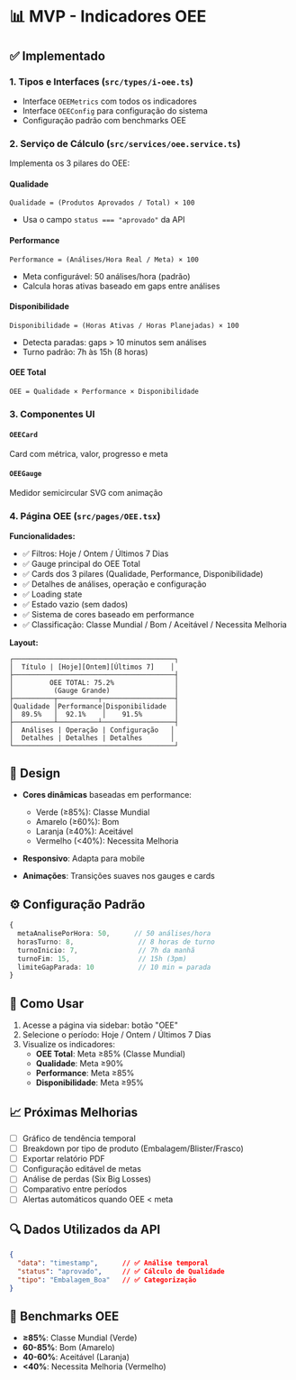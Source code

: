# 📊 MVP - Indicadores OEE

## ✅ Implementado

### 1. **Tipos e Interfaces** (`src/types/i-oee.ts`)
- Interface `OEEMetrics` com todos os indicadores
- Interface `OEEConfig` para configuração do sistema
- Configuração padrão com benchmarks OEE

### 2. **Serviço de Cálculo** (`src/services/oee.service.ts`)
Implementa os 3 pilares do OEE:

#### **Qualidade**
```
Qualidade = (Produtos Aprovados / Total) × 100
```
- Usa o campo `status === "aprovado"` da API

#### **Performance**
```
Performance = (Análises/Hora Real / Meta) × 100
```
- Meta configurável: 50 análises/hora (padrão)
- Calcula horas ativas baseado em gaps entre análises

#### **Disponibilidade**
```
Disponibilidade = (Horas Ativas / Horas Planejadas) × 100
```
- Detecta paradas: gaps > 10 minutos sem análises
- Turno padrão: 7h às 15h (8 horas)

#### **OEE Total**
```
OEE = Qualidade × Performance × Disponibilidade
```

### 3. **Componentes UI**

#### `OEECard` 
Card com métrica, valor, progresso e meta

#### `OEEGauge`
Medidor semicircular SVG com animação

### 4. **Página OEE** (`src/pages/OEE.tsx`)

**Funcionalidades:**
- ✅ Filtros: Hoje / Ontem / Últimos 7 Dias
- ✅ Gauge principal do OEE Total
- ✅ Cards dos 3 pilares (Qualidade, Performance, Disponibilidade)
- ✅ Detalhes de análises, operação e configuração
- ✅ Loading state
- ✅ Estado vazio (sem dados)
- ✅ Sistema de cores baseado em performance
- ✅ Classificação: Classe Mundial / Bom / Aceitável / Necessita Melhoria

**Layout:**
```
┌────────────────────────────────────────┐
│  Título | [Hoje][Ontem][Últimos 7]    │
├────────────────────────────────────────┤
│         OEE TOTAL: 75.2%               │
│          (Gauge Grande)                │
├──────────┬──────────┬──────────────────┤
│Qualidade │Performance│Disponibilidade  │
│  89.5%   │  92.1%    │    91.5%        │
├──────────┴──────────┴──────────────────┤
│  Análises | Operação | Configuração   │
│  Detalhes | Detalhes | Detalhes       │
└────────────────────────────────────────┘
```

## 🎨 Design

- **Cores dinâmicas** baseadas em performance:
  - Verde (≥85%): Classe Mundial
  - Amarelo (≥60%): Bom
  - Laranja (≥40%): Aceitável
  - Vermelho (<40%): Necessita Melhoria

- **Responsivo**: Adapta para mobile
- **Animações**: Transições suaves nos gauges e cards

## ⚙️ Configuração Padrão

```typescript
{
  metaAnalisePorHora: 50,      // 50 análises/hora
  horasTurno: 8,                // 8 horas de turno
  turnoInicio: 7,               // 7h da manhã
  turnoFim: 15,                 // 15h (3pm)
  limiteGapParada: 10           // 10 min = parada
}
```

## 🚀 Como Usar

1. Acesse a página via sidebar: botão "OEE"
2. Selecione o período: Hoje / Ontem / Últimos 7 Dias
3. Visualize os indicadores:
   - **OEE Total**: Meta ≥85% (Classe Mundial)
   - **Qualidade**: Meta ≥90%
   - **Performance**: Meta ≥85%
   - **Disponibilidade**: Meta ≥95%

## 📈 Próximas Melhorias

- [ ] Gráfico de tendência temporal
- [ ] Breakdown por tipo de produto (Embalagem/Blister/Frasco)
- [ ] Exportar relatório PDF
- [ ] Configuração editável de metas
- [ ] Análise de perdas (Six Big Losses)
- [ ] Comparativo entre períodos
- [ ] Alertas automáticos quando OEE < meta

## 🔍 Dados Utilizados da API

```json
{
  "data": "timestamp",      // ✅ Análise temporal
  "status": "aprovado",     // ✅ Cálculo de Qualidade
  "tipo": "Embalagem_Boa"   // ✅ Categorização
}
```

## 🎯 Benchmarks OEE

- **≥85%**: Classe Mundial (Verde)
- **60-85%**: Bom (Amarelo)
- **40-60%**: Aceitável (Laranja)
- **<40%**: Necessita Melhoria (Vermelho)
